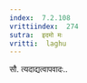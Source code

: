 ```yaml
---
index:  7.2.108
vrittiindex:  274
sutra:  इदमो मः
vritti:  laghu 
---
```


सौ. त्यदाद्यत्वापवादः..

